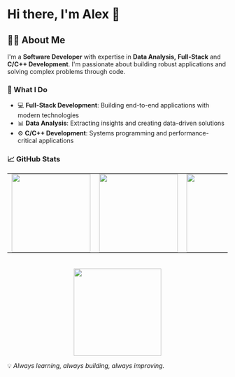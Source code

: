 # Hi there, I'm Alex 👋

## 👨‍💻 About Me

I'm a **Software Developer** with expertise in **Data Analysis,** **Full-Stack** and **C/C++ Development**. I'm passionate about building robust applications and solving complex problems through code.

### 🚀 What I Do

- 💻 **Full-Stack Development**: Building end-to-end applications with modern technologies
- 📊 **Data Analysis**: Extracting insights and creating data-driven solutions
- ⚙️ **C/C++ Development**: Systems programming and performance-critical applications

### 📈 GitHub Stats

<table align="center" border="0" cellspacing="0" cellpadding="0" style="border-collapse: collapse;">
  <tr>
    <td style="padding: 0 10px;">
      <img height="180em"
           src="https://github-readme-stats.vercel.app/api/top-langs/?username=adiaz-uf&layout=compact&theme=radical" />
    </td>
    <td style="padding: 0 10px;">
      <img height="180em"
           src="https://github-readme-streak-stats.herokuapp.com/?user=adiaz-uf&theme=radical&hide_border=false" />
    </td>
    <td style="padding: 0 10px;">
      <img height="180em"
           src="https://github-readme-stats.vercel.app/api?username=adiaz-uf&show_icons=true&theme=radical" />
    </td>
  </tr>
</table>

<!-- Gráfico de contribuciones tipo calendario -->
<p align="center">
  <img height="200em" style="margin-top: 20px;"
       src="https://ghchart.rshah.org/adiaz-uf" />
</p>

💡 *Always learning, always building, always improving.*
